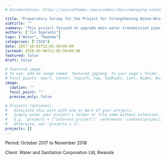 ```yaml
---
# Documentation: https://sourcethemes.com/academic/docs/managing-content/

title: "Preparatory Survey for the Project for Strengthening Nzove-Ntora Principal Water Transmission Pipeline in Kigali City, Rwanda"
subtitle: ""
summary: "This project focused to upgrade main water transmission pipeline from Nzobe WTP to Ntora reservoir in Kigali, Rwanda."
authors: ["Jin Igarashi"]
tags: ["Water", "Rwanda"]
categories: ["JICA"]
date: 2017-10-01T22:05:50+09:00
lastmod: 2020-03-06T22:05:50+09:00
featured: false
draft: false

# Featured image
# To use, add an image named `featured.jpg/png` to your page's folder.
# Focal points: Smart, Center, TopLeft, Top, TopRight, Left, Right, BottomLeft, Bottom, BottomRight.
image:
  caption: ""
  focal_point: ""
  preview_only: false

# Projects (optional).
#   Associate this post with one or more of your projects.
#   Simply enter your project's folder or file name without extension.
#   E.g. `projects = ["internal-project"]` references `content/project/deep-learning/index.md`.
#   Otherwise, set `projects = []`.
projects: []
---
```


Period: October 2017 to November 2018

Client: Water and Sanitation Corporation Ltd, Rwanda